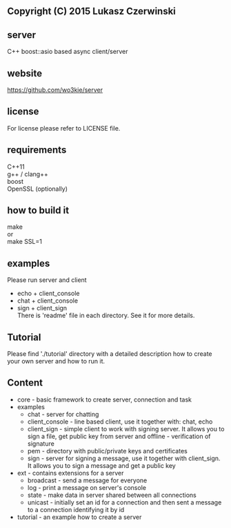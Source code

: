 ## Copyright (C) 2015 Lukasz Czerwinski

## server
C++ boost::asio based async client/server

## website
https://github.com/wo3kie/server

## license
For license please refer to LICENSE file.

## requirements
C++11  
g++ / clang++  
boost  
OpenSSL (optionally)

## how to build it
make  
or  
make SSL=1

## examples
Please run server and client  
* echo + client_console  
* chat + client_console  
* sign + client_sign  
There is 'readme' file in each directory. See it for more details.

## Tutorial
Please find './tutorial' directory with a detailed description how
to create your own server and how to run it.

## Content
- core - basic framework to create server, connection and task  
- examples
    - chat - server for chatting  
    - client_console - line based client, use it together with: chat, echo  
    - client_sign - simple client to work with signing server. It allows you to sign a file, get public key from server and offline - verification of signature  
    - pem - directory with public/private keys and certificates  
    - sign - server for signing a message, use it together with client_sign. It allows you to sign a message and get a public key  
- ext - contains extensions for a server  
    - broadcast - send a message for everyone  
    - log - print a message on server's console  
    - state - make data in server shared between all connections  
    - unicast - initially set an id for a connection and then sent a message to a connection identifying it by id  
- tutorial - an example how to create a server


